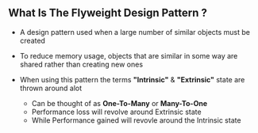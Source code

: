 ## What Is The Flyweight Design Pattern ?

* A design pattern used when a large number of similar
  objects must be created

* To reduce memory usage, objects that are similar in
  some way are shared rather than creating new ones

* When using this pattern the terms **"Intrinsic"** & **"Extrinsic"**
  state are thrown around alot
  * Can be thought of as **One-To-Many** or **Many-To-One**
  * Performance loss will revolve around Extrinsic state
  * While Performance gained will revovle around the Intrinsic state